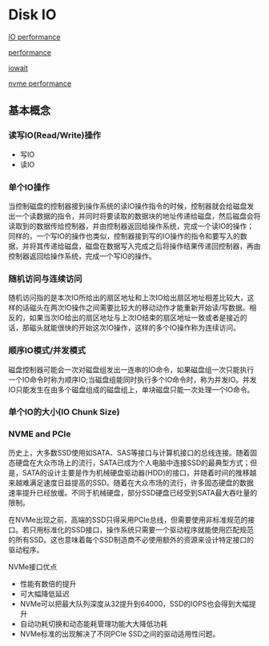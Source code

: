 # Disk IO

[IO performance](https://www.cnblogs.com/muahao/p/6596545.html)

[performance](http://www.strolling.cn/2018/07/metric-driven-5-draw-metrics/)

[iowait](https://blog.51cto.com/291268154/1981358)

[nvme performance](http://kernelmaker.github.io/nvme_ssd_fio)

## 基本概念

### 读写IO(Read/Write)操作

- 写IO
- 读IO

### 单个IO操作
当控制磁盘的控制器接到操作系统的读IO操作指令的时候，控制器就会给磁盘发出一个读数据的指令，并同时将要读取的数据块的地址传递给磁盘，然后磁盘会将读取到的数据传给控制器，并由控制器返回给操作系统，完成一个读IO的操作；同样的，一个写IO的操作也类似，控制器接到写的IO操作的指令和要写入的数据，并将其传递给磁盘，磁盘在数据写入完成之后将操作结果传递回控制器，再由控制器返回给操作系统，完成一个写IO的操作。

### 随机访问与连续访问
随机访问指的是本次IO所给出的扇区地址和上次IO给出扇区地址相差比较大，这样的话磁头在两次IO操作之间需要比较大的移动动作才能重新开始读/写数据。相反的，如果当次IO给出的扇区地址与上次IO结束的扇区地址一致或者是接近的话，那磁头就能很快的开始这次IO操作，这样的多个IO操作称为连续访问。

### 顺序IO模式/并发模式
磁盘控制器可能会一次对磁盘组发出一连串的IO命令，如果磁盘组一次只能执行一个IO命令时称为顺序IO;当磁盘组能同时执行多个IO命令时，称为并发IO。并发IO只能发生在由多个磁盘组成的磁盘组上，单块磁盘只能一次处理一个IO命令。

### 单个IO的大小(IO Chunk Size)

### NVME and PCIe
历史上，大多数SSD使用如SATA、SAS等接口与计算机接口的总线连接。随着固态硬盘在大众市场上的流行，SATA已成为个人电脑中连接SSD的最典型方式；但是，SATA的设计主要是作为机械硬盘驱动器(HDD)的接口，并随着时间的推移越来越难满足速度日益提高的SSD。随着在大众市场的流行，许多固态硬盘的数据速率提升已经放缓。不同于机械硬盘，部分SSD硬盘已经受到SATA最大吞吐量的限制。

在NVMe出现之前，高端的SSD只得采用PCIe总线，但需要使用非标准规范的接口。若只用标准化的SSD接口，操作系统只需要一个驱动程序就能使用匹配规范的所有SSD。这也意味着每个SSD制造商不必使用额外的资源来设计特定接口的驱动程序。

NVMe接口优点

- 性能有数倍的提升
- 可大幅降低延迟
- NVMe可以把最大队列深度从32提升到64000，SSD的IOPS也会得到大幅提升
- 自动功耗切换和动态能耗管理功能大大降低功耗
- NVMe标准的出现解决了不同PCIe SSD之间的驱动适用性问题。